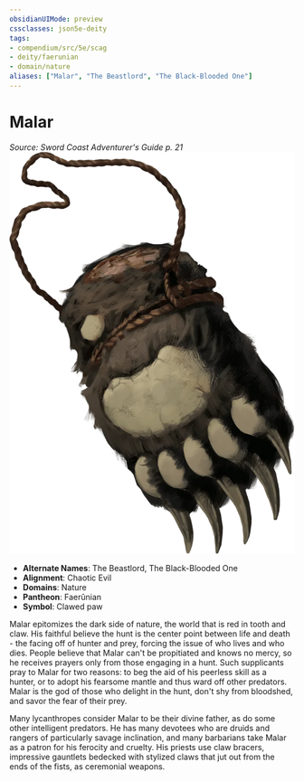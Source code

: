 ```yaml
---
obsidianUIMode: preview
cssclasses: json5e-deity
tags:
- compendium/src/5e/scag
- deity/faerunian
- domain/nature
aliases: ["Malar", "The Beastlord", "The Black-Blooded One"]
---
```

# Malar
*Source: Sword Coast Adventurer's Guide p. 21* 
![](z_compendium/deities/img/scag-symbol-of-malar.webp#symbol)

- **Alternate Names**: The Beastlord, The Black-Blooded One
- **Alignment**: Chaotic Evil
- **Domains**: Nature
- **Pantheon**: Faerûnian
- **Symbol**: Clawed paw

Malar epitomizes the dark side of nature, the world that is red in tooth and claw. His faithful believe the hunt is the center point between life and death - the facing off of hunter and prey, forcing the issue of who lives and who dies. People believe that Malar can't be propitiated and knows no mercy, so he receives prayers only from those engaging in a hunt. Such supplicants pray to Malar for two reasons: to beg the aid of his peerless skill as a hunter, or to adopt his fearsome mantle and thus ward off other predators. Malar is the god of those who delight in the hunt, don't shy from bloodshed, and savor the fear of their prey.

Many lycanthropes consider Malar to be their divine father, as do some other intelligent predators. He has many devotees who are druids and rangers of particularly savage inclination, and many barbarians take Malar as a patron for his ferocity and cruelty. His priests use claw bracers, impressive gauntlets bedecked with stylized claws that jut out from the ends of the fists, as ceremonial weapons.